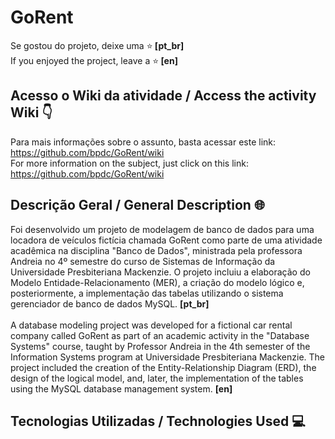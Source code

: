 # GoRent
Se gostou do projeto, deixe uma ⭐️<strong> [pt_br] </strong> <br>
If you enjoyed the project, leave a ⭐️<strong> [en] </strong>

<h2> Acesso o Wiki da atividade / Access the activity Wiki 👇 </h2>

Para mais informações sobre o assunto, basta acessar este link: https://github.com/bpdc/GoRent/wiki <br>
For more information on the subject, just click on this link: https://github.com/bpdc/GoRent/wiki <br>

<h2> Descrição Geral / General Description 🌐 </h2>

Foi desenvolvido um projeto de modelagem de banco de dados para uma locadora de veículos fictícia chamada GoRent como parte de uma atividade acadêmica na disciplina "Banco de Dados", ministrada pela professora Andreia no 4º semestre do curso de Sistemas de Informação da Universidade Presbiteriana Mackenzie. O projeto incluiu a elaboração do Modelo Entidade-Relacionamento (MER), a criação do modelo lógico e, posteriormente, a implementação das tabelas utilizando o sistema gerenciador de banco de dados MySQL. <strong> [pt_br] </strong>
<br>
<br>
A database modeling project was developed for a fictional car rental company called GoRent as part of an academic activity in the "Database Systems" course, taught by Professor Andreia in the 4th semester of the Information Systems program at Universidade Presbiteriana Mackenzie. The project included the creation of the Entity-Relationship Diagram (ERD), the design of the logical model, and, later, the implementation of the tables using the MySQL database management system. <strong> [en] </strong>

<h2> Tecnologias Utilizadas / Technologies Used 💻 </h2>
